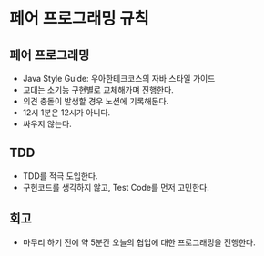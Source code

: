 # 페어 프로그래밍 규칙

## 페어 프로그래밍

* Java Style Guide: 우아한테크코스의 자바 스타일 가이드
* 교대는 소기능 구현별로 교체해가며 진행한다.
* 의견 충돌이 발생할 경우 노션에 기록해둔다.
* 12시 1분은 12시가 아니다.
* 싸우지 않는다.

## TDD

* TDD를 적극 도입한다.
* 구현코드를 생각하지 않고, Test Code를 먼저 고민한다.

## 회고

* 마무리 하기 전에 약 5분간 오늘의 협업에 대한 프로그래밍을 진행한다.
